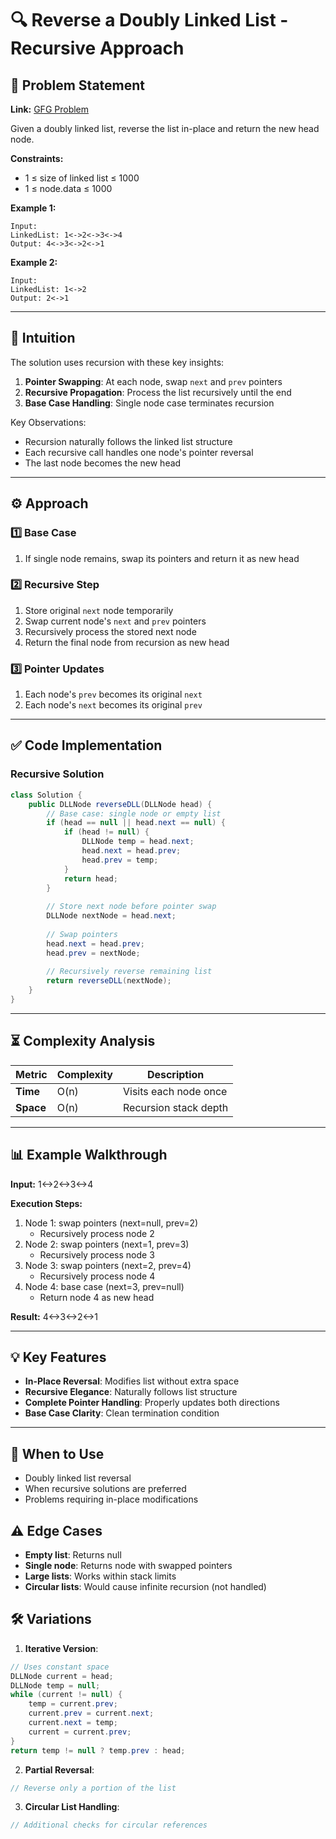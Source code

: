 # 🔍 Reverse a Doubly Linked List - Recursive Approach

## 📜 Problem Statement
**Link:** [GFG Problem](https://www.geeksforgeeks.org/problems/reverse-a-doubly-linked-list/1)

Given a doubly linked list, reverse the list in-place and return the new head node.

**Constraints:**
- 1 ≤ size of linked list ≤ 1000
- 1 ≤ node.data ≤ 1000

**Example 1:**
```text
Input:
LinkedList: 1<->2<->3<->4  
Output: 4<->3<->2<->1
```

**Example 2:**
```text
Input:
LinkedList: 1<->2  
Output: 2<->1
```

---

## 🧠 Intuition
The solution uses recursion with these key insights:
1. **Pointer Swapping**: At each node, swap `next` and `prev` pointers
2. **Recursive Propagation**: Process the list recursively until the end
3. **Base Case Handling**: Single node case terminates recursion

Key Observations:
- Recursion naturally follows the linked list structure
- Each recursive call handles one node's pointer reversal
- The last node becomes the new head

---

## ⚙️ Approach
### **1️⃣ Base Case**
1. If single node remains, swap its pointers and return it as new head

### **2️⃣ Recursive Step**
1. Store original `next` node temporarily
2. Swap current node's `next` and `prev` pointers
3. Recursively process the stored next node
4. Return the final node from recursion as new head

### **3️⃣ Pointer Updates**
1. Each node's `prev` becomes its original `next`
2. Each node's `next` becomes its original `prev`

---

## ✅ Code Implementation

### Recursive Solution
```java
class Solution {
    public DLLNode reverseDLL(DLLNode head) {
        // Base case: single node or empty list
        if (head == null || head.next == null) {
            if (head != null) {
                DLLNode temp = head.next;
                head.next = head.prev;
                head.prev = temp;
            }
            return head;
        }
        
        // Store next node before pointer swap
        DLLNode nextNode = head.next;
        
        // Swap pointers
        head.next = head.prev;
        head.prev = nextNode;
        
        // Recursively reverse remaining list
        return reverseDLL(nextNode);
    }
}
```
---

## ⏳ Complexity Analysis
| Metric          | Complexity | Description |
|-----------------|------------|-------------|
| **Time**        | O(n)       | Visits each node once |
| **Space**       | O(n)       | Recursion stack depth |

---

## 📊 Example Walkthrough

**Input:** 1<->2<->3<->4

**Execution Steps:**
1. Node 1: swap pointers (next=null, prev=2)
   - Recursively process node 2
2. Node 2: swap pointers (next=1, prev=3)
   - Recursively process node 3
3. Node 3: swap pointers (next=2, prev=4)
   - Recursively process node 4
4. Node 4: base case (next=3, prev=null)
   - Return node 4 as new head

**Result:** 4<->3<->2<->1

---

## 💡 Key Features
- **In-Place Reversal**: Modifies list without extra space
- **Recursive Elegance**: Naturally follows list structure
- **Complete Pointer Handling**: Properly updates both directions
- **Base Case Clarity**: Clean termination condition

---

## 🚀 When to Use
- Doubly linked list reversal
- When recursive solutions are preferred
- Problems requiring in-place modifications

## ⚠️ Edge Cases
- **Empty list**: Returns null
- **Single node**: Returns node with swapped pointers
- **Large lists**: Works within stack limits
- **Circular lists**: Would cause infinite recursion (not handled)

## 🛠 Variations
1. **Iterative Version**:
```java
// Uses constant space
DLLNode current = head;
DLLNode temp = null;
while (current != null) {
    temp = current.prev;
    current.prev = current.next;
    current.next = temp;
    current = current.prev;
}
return temp != null ? temp.prev : head;
```

2. **Partial Reversal**:
```java
// Reverse only a portion of the list
```

3. **Circular List Handling**:
```java
// Additional checks for circular references
```